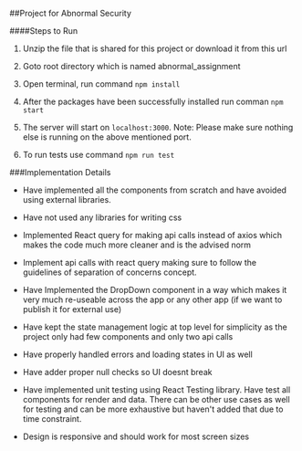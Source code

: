 ##Project for Abnormal Security

####Steps to Run

1. Unzip the file that is shared for this project or download it from this url

2. Goto root directory which is named abnormal_assignment

3. Open terminal, run command `npm install`

4. After the packages have been successfully installed run comman `npm start`

5. The server will start on `localhost:3000`. Note: Please make sure nothing else is running on the above mentioned port.

6. To run tests use command `npm run test`

###Implementation Details

- Have implemented all the components from scratch and have avoided using external libraries.

- Have not used any libraries for writing css

- Implemented React query for making api calls instead of axios which makes the code much more cleaner and is the advised norm

- Implement api calls with react query making sure to follow the guidelines of separation of concerns concept.

- Have Implemented the DropDown component in a way which makes it very much re-useable across the app or any other app (if we want to publish it for external use)

- Have kept the state management logic at top level for simplicity as the project only had few components and only two api calls

- Have properly handled errors and loading states in UI as well

- Have adder proper null checks so UI doesnt break

- Have implemented unit testing using React Testing library. Have test all components for render and data. There can be other use cases as well for testing and can be more exhaustive but haven't added that due to time constraint.

- Design is responsive and should work for most screen sizes
